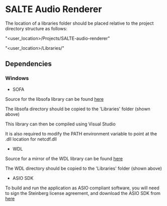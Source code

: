 # SALTE Audio Renderer

The location of a libraries folder should be placed relative to the project
directory structure as follows:

"<user_location>/Projects/SALTE-audio-renderer"

"<user_location>/Libraries/"

## Dependencies

### Windows
- SOFA

Source for the libsofa library can be found [here](https://github.com/sofacoustics/API_Cpp/)

The libsofa directory should be copied to the 'Libraries' folder (shown above)

This library can then be compiled using Visual Studio

It is also required to modify the PATH environment variable to point at the .dll location for netcdf.dll

- WDL

Source for a mirror of the WDL library can be found [here](https://github.com/justinfrankel/WDL/tree/master/WDL)

The WDL directory should be copied to the 'Libraries' folder (shown above)

- ASIO SDK

To build and run the application as ASIO compliant software, you will need to sign the
Steinberg license agreement, and download the ASIO SDK from [here](https://www.steinberg.net/en/company/developers.html)
